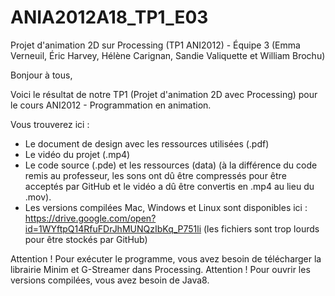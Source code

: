 # ANIA2012A18_TP1_E03

Projet d'animation 2D sur Processing (TP1 ANI2012) - Équipe 3 (Emma Verneuil, Éric Harvey, Hélène Carignan, Sandie Valiquette et William Brochu)

Bonjour à tous,

Voici le résultat de notre TP1 (Projet d'animation 2D avec Processing) pour le cours ANI2012 - Programmation en animation.

Vous trouverez ici :
- Le document de design avec les ressources utilisées (.pdf)
- Le vidéo du projet (.mp4)
- Le code source (.pde) et les ressources (data) (à la différence du code remis au professeur, les sons ont dû être compressés pour être acceptés par GitHub et le vidéo a dû être convertis en .mp4 au lieu du .mov).
- Les versions compilées Mac, Windows et Linux sont disponibles ici : https://drive.google.com/open?id=1WYftpQ14RfuFDrJhMUNQzIbKq_P751li (les fichiers sont trop lourds pour être stockés par GitHub)

Attention ! Pour exécuter le programme, vous avez besoin de télécharger la librairie Minim et G-Streamer dans Processing. Attention ! Pour ouvrir les versions compilées, vous avez besoin de Java8.
